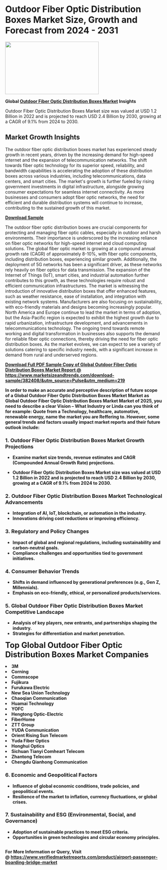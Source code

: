 <H1>Outdoor Fiber Optic Distribution Boxes Market Size, Growth and Forecast from 2024 - 2031</H1><img class="aligncenter size-medium wp-image-584254" src="https://thirdeyenews.in/wp-content/uploads/2024/09/Global-Market-Research-300x168.jpeg" alt="" width="300" height="168" /><p><strong>Global&nbsp;<a href="https://www.marketsizeandtrends.com/download-sample/382408/&amp;utm_source=Pulse&amp;utm_medium=219">Outdoor Fiber Optic Distribution Boxes Market</a> Insights</strong></p><p>Outdoor Fiber Optic Distribution Boxes Market size was valued at USD 1.2 Billion in 2022 and is projected to reach USD 2.4 Billion by 2030, growing at a CAGR of 9.1% from 2024 to 2030.</p><p><h2>Market Growth Insights</h2> <p>The outdoor fiber optic distribution boxes market has experienced steady growth in recent years, driven by the increasing demand for high-speed internet and the expansion of telecommunication networks. The shift towards fiber optic technology for its superior speed, reliability, and bandwidth capabilities is accelerating the adoption of these distribution boxes across various industries, including telecommunications, data centers, and smart cities. The market's growth is further fueled by rising government investments in digital infrastructure, alongside growing consumer expectations for seamless internet connectivity. As more businesses and consumers adopt fiber optic networks, the need for efficient and durable distribution systems will continue to increase, contributing to the sustained growth of this market.</p> <p><strong><a href="#">Download Sample</a></strong></p> <p>The outdoor fiber optic distribution boxes are crucial components for protecting and managing fiber optic cables, especially in outdoor and harsh environments. Their importance is underscored by the increasing reliance on fiber optic networks for high-speed internet and cloud computing solutions. The global fiber optic market is growing at a compound annual growth rate (CAGR) of approximately 8-10%, with fiber optic components, including distribution boxes, experiencing similar growth. Additionally, the deployment of 5G networks has been a significant driver, as these networks rely heavily on fiber optics for data transmission. The expansion of the Internet of Things (IoT), smart cities, and industrial automation further contributes to this growth, as these technologies require robust and efficient communication infrastructures. The market is witnessing the introduction of innovative distribution boxes that offer enhanced features, such as weather resistance, ease of installation, and integration with existing network systems. Manufacturers are also focusing on sustainability, with eco-friendly materials and designs becoming increasingly popular. North America and Europe continue to lead the market in terms of adoption, but the Asia-Pacific region is expected to exhibit the highest growth due to rapid urbanization, infrastructure development, and advancements in telecommunications technology. The ongoing trend towards remote working and digital transformation in businesses also supports the demand for reliable fiber optic connections, thereby driving the need for fiber optic distribution boxes. As the market evolves, we can expect to see a variety of solutions catering to specific industry needs, with a significant increase in demand from rural and underserved regions. <p><strong><a href="#"></p><p><span class=""><strong>Download Full PDF Sample Copy of Global Outdoor Fiber Optic Distribution Boxes Market Report</strong> @ <a href="https://www.marketsizeandtrends.com/download-sample/382408/&amp;utm_source=Pulse&amp;utm_medium=219" target="_blank">https://www.marketsizeandtrends.com/download-sample/382408/&amp;utm_source=Pulse&amp;utm_medium=219</a></span></p><p>In order to make an accurate and perceptive description of future scope of a Global&nbsp;Outdoor Fiber Optic Distribution Boxes Market Market as Global&nbsp;Outdoor Fiber Optic Distribution Boxes Market Market of 2025, you need to describe a clear Vision &ndash; What Industry or Linda can you think of for example: Quote from a Technology, healthcare, automotive, renewable energy, name the market you are Reffering to. However, some general trends and factors usually impact market reports and their future outlook include:</p><h3>1.&nbsp;<strong>Outdoor Fiber Optic Distribution Boxes Market Growth Projections</strong></h3><ul><li>Examine market size trends, revenue estimates and CAGR (Compounded Annual Growth Rate) projections.</li><li><p>Outdoor Fiber Optic Distribution Boxes Market size was valued at USD 1.2 Billion in 2022 and is projected to reach USD 2.4 Billion by 2030, growing at a CAGR of 9.1% from 2024 to 2030.</p></li></ul><h3>2.&nbsp;<strong>Outdoor Fiber Optic Distribution Boxes Market Technological Advancements</strong></h3><ul><li>Integration of AI, IoT, blockchain, or automation in the industry.</li><li>Innovations driving cost reductions or improving efficiency.</li></ul><h3>3.&nbsp;<strong>Regulatory and Policy Changes</strong></h3><ul><li>Impact of global and regional regulations, including sustainability and carbon-neutral goals.</li><li>Compliance challenges and opportunities tied to government initiatives.</li></ul><h3>4.&nbsp;<strong>Consumer Behavior Trends</strong></h3><ul><li>Shifts in demand influenced by generational preferences (e.g., Gen Z, Millennials).</li><li>Emphasis on eco-friendly, ethical, or personalized products/services.</li></ul><h3>5.&nbsp;<strong>Global Outdoor Fiber Optic Distribution Boxes Market Competitive Landscape</strong></h3><ul><li>Analysis of key players, new entrants, and partnerships shaping the industry.</li><li>Strategies for differentiation and market penetration.</li></ul><p data-pm-slice="1 1 []"><span style="color: inherit; font-family: inherit; font-size: 25px;">Top Global Outdoor Fiber Optic Distribution Boxes Market Companies</span></p><div class="" data-test-id=""><p><li>3M</li><li> Corning</li><li> Commscope</li><li> Fujikura</li><li> Furukawa Electric</li><li> New Sea Union Technology</li><li> Chaoqian Communication</li><li> Huamai Technology</li><li> YOFC</li><li> Hengtong Optic-Electric</li><li> FiberHome</li><li> ZTT Group</li><li> YUDA Communication</li><li> Orient Rising Sun Telecom</li><li> Yuda Fiber Optics</li><li> Honghui Optics</li><li> Sichuan Tianyi Comheart Telecom</li><li> Zhantong Telecom</li><li> Chengdu Qianhong Communication</li></p></div><h3>6.&nbsp;<strong>Economic and Geopolitical Factors</strong></h3><ul><li>Influence of global economic conditions, trade policies, and geopolitical events.</li><li>Resilience of the market to inflation, currency fluctuations, or global crises.</li></ul><h3>7.&nbsp;<strong>Sustainability and ESG (Environmental, Social, and Governance)</strong></h3><ul><li>Adoption of sustainable practices to meet ESG criteria.</li><li>Opportunities in green technologies and circular economy principles.</li></ul><h2><strong style="font-size: 14px;">For More Information or Query, Visit @&nbsp;</strong><a style="background-color: #ffffff; font-size: 14px;" href="https://www.marketsizeandtrends.com/report/outdoor-fiber-optic-distribution-boxes-market/" target="_blank">https://www.verifiedmarketreports.com/product/airport-passenger-boarding-bridge-market</a></h2>
